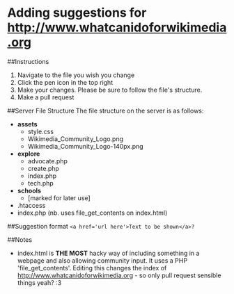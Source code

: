 # Adding suggestions for http://www.whatcanidoforwikimedia.org

##Instructions
1. Navigate to the file you wish you change
2. Click the pen icon in the top right
3. Make your changes. Please be sure to follow the file's structure.
4. Make a pull request

##Server File Structure
The file structure on the server is as follows:
* **assets**
  * style.css <br/>
  * Wikimedia_Community_Logo.png
  * Wikimedia_Community_Logo-140px.png
* **explore** <br/>
  * advocate.php <br/>
  * create.php <br/>
  * index.php <br/>
  * tech.php <br/>
* **schools** <br/>
  * [marked for later use]
* .htaccess <br/>
* index.php (nb. uses file_get_contents on index.html)<br/>

##Suggestion format
```<a href='url here'>Text to be shown</a>?```

##Notes
* index.html is **THE MOST** hacky way of including something in a webpage and also allowing community input. It uses a PHP 'file_get_contents'. Editing this changes the index of http://www.whatcanidoforwikimedia.org - so only pull request sensible things yeah? :3
